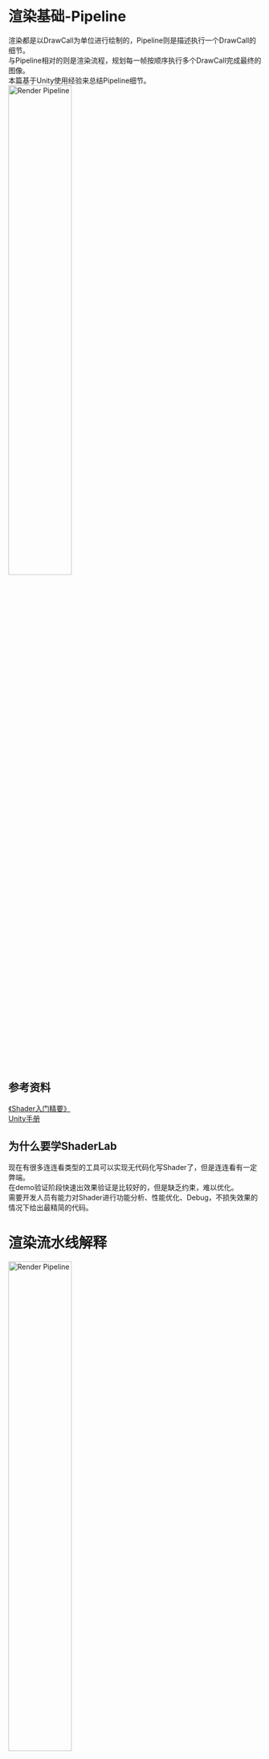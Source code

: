 # 渲染基础-Pipeline
渲染都是以DrawCall为单位进行绘制的，Pipeline则是描述执行一个DrawCall的细节。  
与Pipeline相对的则是渲染流程，规划每一帧按顺序执行多个DrawCall完成最终的图像。  
本篇基于Unity使用经验来总结Pipeline细节。  
<img src="_res_render_pipeline/cover.png" alt="Render Pipeline" width="50%" height="50%">  

## 参考资料
[《Shader入门精要》](https://github.com/candycat1992/Unity_Shaders_Book)  
[Unity手册](https://docs.unity3d.com/Manual/SL-ShaderPrograms.html)  

## 为什么要学ShaderLab
现在有很多连连看类型的工具可以实现无代码化写Shader了，但是连连看有一定弊端。  
在demo验证阶段快速出效果验证是比较好的，但是缺乏约束，难以优化。  
需要开发人员有能力对Shader进行功能分析、性能优化、Debug，不损失效果的情况下给出最精简的代码。  

# 渲染流水线解释
<img src="_res_render_pipeline/1.png" alt="Render Pipeline" width="50%" height="50%">  

DrawCall的执行包括多个阶段，有些可配置，有些可编程。  
对应可配置的部分，需要了解这些流程都干了啥、可用的选项/开关的具体效果；  
对应可编程的部分，需要了解对应的效果实现，输入与输出。  

## 应用阶段 
应用阶段在几何阶段之前，指CPU通过向GPU提交DrawCall来发起一次渲染；  
DrawCall必要的资源和设置，输入、输出、着色器、渲染状态，都已准备就绪。  
在C#侧通过CommandBuffer API来管理渲染流程，了解CommandBuffer有助于理解DrawCall。  
   我们可以查看每一个命令对应的模型、材质球、RT目标等。  

渲染相关的数据  
全局参数：时间、环境色  
Camera：相机位置，V矩阵、P矩阵  
光源：光源位置，光源空间矩阵、环境光  
逐顶点数据：POSITION、NORMAL、TANGENT、TEXCOORD0~5、COLOR  
逐材质数据：Color、Float、Vector4、Texture、Lightmap、Probe  
Shader：shader变体  

粗粒度剔除  
相机只能看到部分场景时，简单判断一下物体的可见性可以大幅度减少DrawCall数量，参考URP：  
   var cullResults = context.Cull(ref cullingParameters);  
原理是判断物体的BoundingBox范围是否在视椎体，执行效率比较高。  
对于Animator、Particle System等组件，可以设置其在不可见时是否使用降低消耗的策略。  
对于海量草渲染的情况，不应使用CPU剔除过渡占用CPU侧资源，而是使用GPU剔除。  

Mesh在DrawCall中扮演的地位  
光栅化shader以三角形为绘制单位(图元)，最低1个三角形，比如后处理用的全屏三角形。  
GPU侧擅长批量执行特定任务，而Mesh的面数是衡量渲染任务量的一个重要指标。  

## 几何阶段 
几何阶段将模型顶点映射到屏幕对应位置  

顶点着色器-可编程  
VertexShader，逐顶点执行，顶点之间相对孤立。  
顶点通过复杂的空间转换映射到屏幕空间：  
   模型空间-世界空间-观察空间-裁剪空间-(齐次去除)-NDC-屏幕空间  
在VertexShader中我们只计算到裁剪空间这一步，后面的步骤由硬件完成。  

曲面细分着色器-可编程/可选  
Tessellation Shader：细分图元，需SM5.0以上。通过算法细分表面追加顶点，增加表面细节。  

几何着色器-可编程/可选
Geometry Shader：通过算法修改模型的拓扑结构，实现程序化建模。  
拓扑：点/线段/面，有这3种拓扑方式可以构成mesh。  
举例：生成连线组成的链条、果冻等组织相对稳定的软体。  

裁剪-可配置  
Clipping，在NDC空间中判断顶点的可见性；剔除不可见的顶点，截断处产生新的顶点。  
ZClip：FrameDebug查看RenderState时，ZClip表示是否渲染超出视椎体的部分。  
   延迟渲染中点光源和Spot光源有对应模型而且不在视椎体内需要关闭ZClip强制显示。  

屏幕映射-无法控制  
Screen Mapping：将图元坐标转换到屏幕空间，根据VertexShader的输出类型缓存逐顶点数据。 
在屏幕映射完成之前都是没有三角形概念的，在屏幕映射完成后屏幕上就分布了大量的顶点。  

## 光栅化阶段
光栅化阶段中先生成片元，通过片元Shader计算得到颜色值，通过混合操作写入颜色值到目标。  

三角形设置-无法控制  
Triangle Setup，通过三角面片的三个顶点计算出三角形边界的表达式。  

三角形遍历-无法控制  
Triangle Traversal，检查逐像素是否被一个三角面片覆盖，被覆盖的像素生成一个片元。  
<img src="_res_render_pipeline/2.png" alt="Render Pipeline" width="50%" height="50%">  

片元：一个待定的像素，片元需要通过所有测试才能使片元计算和写入操作生效。  
逐片元数据：从逐顶点数据差值继承过来的数据，用户可自定义。  

片元着色器-可编程  
Fragment Shader，使用逐片元数据计算逐片元的颜色。  

逐片元操作-可配置  
<img src="_res_render_pipeline/3.png" alt="Render Pipeline" width="50%" height="50%">  

[Per-Fragment Operations](https://en.wikibooks.org/wiki/GLSL_Programming/Per-Fragment_Operations)，输出合并阶段。  
片元经历多个测试环节、混合、掩码等最终写入到目标RT。  
测试环节：判断片元的可见性，抛弃部分片元，每种测试的用途不一样。  
   Pixel Ownership Test：应用窗口的视口范围判断。  
   Scissor Test：裁剪测试，超出视口的范围不会通过测试。  
   Alpha Test：透明度测试，可控性强，使用手绘的遮罩图或噪音控制物体形状。  
   Stencil Test：模板测试，提供逐像素的遮罩，用于标记区域，可程序化控制效果形状。  
      例：Stencil { Ref 64 ReadMask 64 WriteMask 64 Comp NotEqual Pass Keep Fail Keep ZFail Keep }  
   Depth Test：深度测试，与深度RT中的深度值进行比较，使片元基于深度排序。  
混合和掩码：  
   Blend：片元写入颜色时与旧颜色值之间的混合选项，比如 无混合、Alpha Blend、Additive。  
   ColorMask：控制对哪些通道进行写入。  

RenderTexture(RT)：GPU中表示一张图片、二维数组，可进行颜色读写。  
BackBuffer/FrameBuffer：表示显示器的RT，将渲染结果提交到这里可完成一帧的渲染。  
   显示器通常是双缓冲交替模式，待命中用于提交的RT是BackBuffer。  

## 关于Early Z/HSR的硬件优化
Early Z表示提前进行深度测试，测试失败的片元就可以节省片元计算的过程。  
   只需要场景不透明部分基于深度排序就可以最大化利用Early Z。  
HSR：延迟片元计算，同一个像素，进行多次测试，只在必须绘制时执行片元计算。  
   实现了片元级别的 0 OverDraw。  
Alpha Clip/Blend对渲染优化的妨碍：透明裁剪依赖于片元计算，混合操作需要读取RT。  
   Early Z如果可以延迟写入就不担心透明裁剪，一般理解为透明裁剪会关闭Early Z。  
   Blend操作依赖于连续多个像素的透明混合，无法省略片元计算，会使HSR失效。  
   硬件优化失效后只是效率降低到没有优化的水平。  

# 渲染调试
渲染异常的情况非常多，频繁需要调试，总结调试经验能大幅度提高解决问题的效率。  
Unity的FrameDebug是最常用的调试工具，能看到DrawCall的生效顺序。  
先对问题进行一个粗定位，比如shader、材质输入、模型、全局参数、相机等，再缩小范围。  

Shader/材质输入：通过修改参数或测试代码定位到数值异常的逻辑模块，再缩小范围到具体参数。  

模型：可能有特殊的模型制作规范，法线处理、笔刷通道等。  

全局参数：要有完整的初始化、交互逻辑。  

相机参数：near、far、fov数值太极限值，导致画面闪烁、观察向量丢失精度。  

移动端bug：移动端有很多特殊性，比如浮点精度、贴图压缩。  

打包bug：shader变体在打包时被剔除了，导致没有使用正确的变体。  
   #pragma multi_compile：做全局效果开关  
   #pragma multi_compile_local：做本地效果开关  
   #pragma shader_feature_local：做测试项  